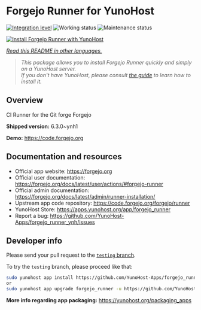 <!--
N.B.: This README was automatically generated by <https://github.com/YunoHost/apps/tree/master/tools/readme_generator>
It shall NOT be edited by hand.
-->

# Forgejo Runner for YunoHost

[![Integration level](https://apps.yunohost.org/badge/integration/forgejo_runner)](https://ci-apps.yunohost.org/ci/apps/forgejo_runner/)
![Working status](https://apps.yunohost.org/badge/state/forgejo_runner)
![Maintenance status](https://apps.yunohost.org/badge/maintained/forgejo_runner)

[![Install Forgejo Runner with YunoHost](https://install-app.yunohost.org/install-with-yunohost.svg)](https://install-app.yunohost.org/?app=forgejo_runner)

*[Read this README in other languages.](./ALL_README.md)*

> *This package allows you to install Forgejo Runner quickly and simply on a YunoHost server.*  
> *If you don't have YunoHost, please consult [the guide](https://yunohost.org/install) to learn how to install it.*

## Overview

CI Runner for the Git forge Forgejo

**Shipped version:** 6.3.0~ynh1

**Demo:** <https://code.forgejo.org>
## Documentation and resources

- Official app website: <https://forgejo.org>
- Official user documentation: <https://forgejo.org/docs/latest/user/actions/#forgejo-runner>
- Official admin documentation: <https://forgejo.org/docs/latest/admin/runner-installation/>
- Upstream app code repository: <https://code.forgejo.org/forgejo/runner>
- YunoHost Store: <https://apps.yunohost.org/app/forgejo_runner>
- Report a bug: <https://github.com/YunoHost-Apps/forgejo_runner_ynh/issues>

## Developer info

Please send your pull request to the [`testing` branch](https://github.com/YunoHost-Apps/forgejo_runner_ynh/tree/testing).

To try the `testing` branch, please proceed like that:

```bash
sudo yunohost app install https://github.com/YunoHost-Apps/forgejo_runner_ynh/tree/testing --debug
or
sudo yunohost app upgrade forgejo_runner -u https://github.com/YunoHost-Apps/forgejo_runner_ynh/tree/testing --debug
```

**More info regarding app packaging:** <https://yunohost.org/packaging_apps>

